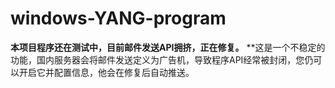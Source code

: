 # windows-YANG-program
**本项目程序还在测试中，目前邮件发送API拥挤，正在修复。**
**这是一个不稳定的功能，国内服务器会将邮件发送定义为广告机，导致程序API经常被封闭，您仍可以开启它并配置信息，他会在修复后自动推送。
